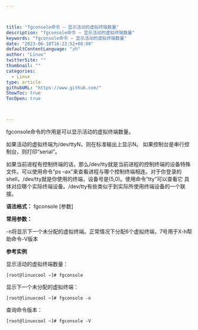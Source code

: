 ```yaml
---



title: "fgconsole命令 – 显示活动的虚拟终端数量"
description: "fgconsole命令 – 显示活动的虚拟终端数量"
keywords: "fgconsole命令 – 显示活动的虚拟终端数量"
date: "2023-06-18T16:22:52+08:00"
defaultContentLanguage: "zh"
author: "Linux"
twitterSite: ""
thumbnail: ""
categories:
  - Linux
type: article
githubURL: "https://www.github.com/"
ShowToc: true
TocOpen: true



---
```


fgconsole命令的作用是可以显示活动的虚拟终端数量。

如果活动的虚拟终端为/dev/ttyN，则在标准输出上显示N。 如果控制台是串行控制台，则打印“serial”。

如果当前进程有控制终端的话，那么/dev/tty就是当前进程的控制终端的设备特殊文件。可以使用命令”ps –ax”来查看进程与哪个控制终端相连。对于你登录的shell，/dev/tty就是你使用的终端，设备号是(5,0)。使用命令”tty”可以查看它 具体对应哪个实际终端设备。/dev/tty有些类似于到实际所使用终端设备的一个联接。

**语法格式：** fgconsole [参数]

**常用参数：**

-n将显示下一个未分配的虚拟终端。正常情况下分配6个虚拟终端，7号用于X-h帮助命令-V版本

**参考实例**

显示活动的虚拟终端数量：

```
[root@linuxcool ~]# fgconsole
```

显示下一个未分配的虚拟终端：

```
[root@linuxcool ~]# fgconsole -n
```

查询命令版本：

```
[root@linuxcool ~]# fgconsole -V
```